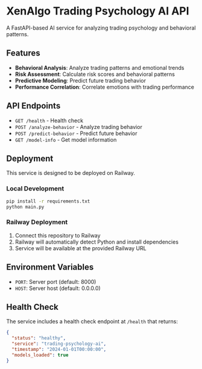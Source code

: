 # XenAlgo Trading Psychology AI API

A FastAPI-based AI service for analyzing trading psychology and behavioral patterns.

## Features

- **Behavioral Analysis**: Analyze trading patterns and emotional trends
- **Risk Assessment**: Calculate risk scores and behavioral patterns
- **Predictive Modeling**: Predict future trading behavior
- **Performance Correlation**: Correlate emotions with trading performance

## API Endpoints

- `GET /health` - Health check
- `POST /analyze-behavior` - Analyze trading behavior
- `POST /predict-behavior` - Predict future behavior
- `GET /model-info` - Get model information

## Deployment

This service is designed to be deployed on Railway.

### Local Development

```bash
pip install -r requirements.txt
python main.py
```

### Railway Deployment

1. Connect this repository to Railway
2. Railway will automatically detect Python and install dependencies
3. Service will be available at the provided Railway URL

## Environment Variables

- `PORT`: Server port (default: 8000)
- `HOST`: Server host (default: 0.0.0.0)

## Health Check

The service includes a health check endpoint at `/health` that returns:

```json
{
  "status": "healthy",
  "service": "trading-psychology-ai",
  "timestamp": "2024-01-01T00:00:00",
  "models_loaded": true
}
```
